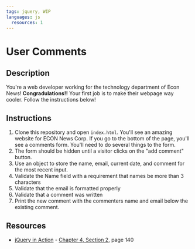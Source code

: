 ```yaml
---
tags: jquery, WIP
languages: js
  resources: 1
---
```


# User Comments

## Description
You're a web developer working for the technology department of Econ News!
**Congradulations!!** Your first job is to make their webpage way cooler. Follow
the instructions below!

## Instructions

1. Clone this repository and open `index.html`.
You'll see an amazing website for ECON News Corp.
If you go to the bottom of the page, you'll see a comments form. You'll need to
do several things to the form.
1. The form should be hidden until a visitor clicks on the "add comment" button.
2. Use an object to store the name, email, current date, and comment for the most
recent input.
3. Validate the Name field with a requirement that names be more than 3 characters
4. Validate that the email is formatted properly
5. Validate that a comment was written
7. Print the new comment with the commenters name and email below the existing
comment.

## Resources
* [jQuery in Action](http://books.flatironschool.com/books/44) - [Chapter 4, Section 2](http://books.flatironschool.com/books/44), page 140

